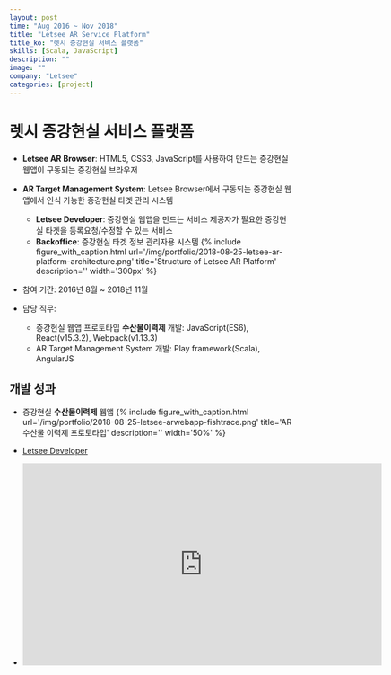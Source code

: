 ```yaml
---
layout: post
time: "Aug 2016 ~ Nov 2018"
title: "Letsee AR Service Platform"
title_ko: "렛시 증강현실 서비스 플랫폼"
skills: [Scala, JavaScript]
description: ""
image: ""
company: "Letsee"
categories: [project]
---
```


# 렛시 증강현실 서비스 플랫폼
- **Letsee AR Browser**: HTML5, CSS3, JavaScript를 사용하여 만드는 증강현실 웹앱이 구동되는 증강현실 브라우저
- **AR Target Management System**: Letsee Browser에서 구동되는 증강현실 웹앱에서 인식 가능한 증강현실 타겟 관리 시스템
    + **Letsee Developer**: 증강현실 웹앱을 만드는 서비스 제공자가 필요한 증강현실 타겟을 등록요청/수정할 수 있는 서비스
    + **Backoffice**: 증강현실 타겟 정보 관리자용 시스템
{%
   include figure_with_caption.html 
   url='/img/portfolio/2018-08-25-letsee-ar-platform-architecture.png'
   title='Structure of Letsee AR Platform'
   description=''
   width='300px'
%}

- 참여 기간: 2016년 8월 ~ 2018년 11월
- 담당 직무:
    + 증강현실 웹앱 프로토타입 **수산물이력제** 개발: JavaScript(ES6), React(v15.3.2), Webpack(v1.13.3)
    + AR Target Management System 개발: Play framework(Scala), AngularJS

## 개발 성과
- 증강현실 **수산물이력제** 웹앱
{%
   include figure_with_caption.html
   url='/img/portfolio/2018-08-25-letsee-arwebapp-fishtrace.png'
   title='AR 수산물 이력제 프로토타입'
   description=''
   width='50%'
%}

- [Letsee Developer](https://developer.letsee.io)
- <iframe width="640" height="360" src="https://www.youtube.com/embed/tu8xbc5hLNY?ecver=1" frameborder="0" allow="autoplay; encrypted-media" allowfullscreen></iframe>